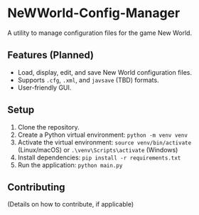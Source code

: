 # NeWWorld-Config-Manager

A utility to manage configuration files for the game New World.

## Features (Planned)

*   Load, display, edit, and save New World configuration files.
*   Supports `.cfg`, `.xml`, and `javsave` (TBD) formats.
*   User-friendly GUI.

## Setup

1.  Clone the repository.
2.  Create a Python virtual environment: `python -m venv venv`
3.  Activate the virtual environment: `source venv/bin/activate` (Linux/macOS) or `.\venv\Scripts\activate` (Windows)
4.  Install dependencies: `pip install -r requirements.txt`
5.  Run the application: `python main.py`

## Contributing
 (Details on how to contribute, if applicable)